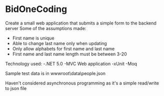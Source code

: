 # BidOneCoding
Create a small web application that submits a simple form to the backend server
Some of the assumptions made:
- First name is unique
- Able to change last name only when updating
- Only allow alphabets for first name and last name
- First name and last name length must be between 3-20

Technology used:
-.NET 5.0 
-MVC Web application
-xUnit
-Moq

Sample test data is in wwwroot\data\people.json

Haven't considered asynchronous programming as it's a simple read/write to json file
